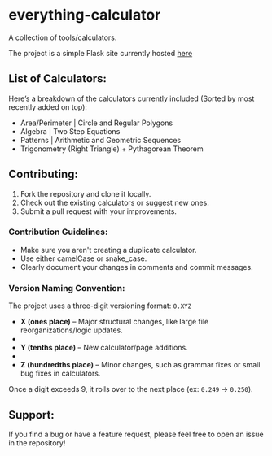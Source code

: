 # everything-calculator
A collection of tools/calculators.

The project is a simple Flask site currently hosted [here](https://everything-calculator.vercel.app/)


## List of Calculators:
Here’s a breakdown of the calculators currently included (Sorted by most recently added on top):

- Area/Perimeter | Circle and Regular Polygons
- Algebra | Two Step Equations
- Patterns | Arithmetic and Geometric Sequences
- Trigonometry (Right Triangle) + Pythagorean Theorem

## Contributing:
1. Fork the repository and clone it locally.
2. Check out the existing calculators or suggest new ones.
3. Submit a pull request with your improvements.

### Contribution Guidelines:
- Make sure you aren't creating a duplicate calculator.
- Use either camelCase or snake_case.
- Clearly document your changes in comments and commit messages.

### Version Naming Convention:
The project uses a three-digit versioning format: `0.XYZ`

- **X (ones place)** – Major structural changes, like large file reorganizations/logic updates.
- 
- **Y (tenths place)** – New calculator/page additions.
- 
- **Z (hundredths place)** – Minor changes, such as grammar fixes or small bug fixes in calculators.  

Once a digit exceeds 9, it rolls over to the next place (ex: `0.249` -> `0.250`).

## Support:
If you find a bug or have a feature request, please feel free to open an issue in the repository!